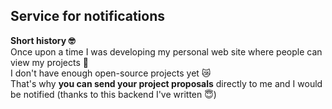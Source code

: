 ## Service for notifications

**Short history 🤓**  
Once upon a time I was developing my personal web site where people can view my projects 🎉   
I don't have enough open-source projects yet 😿  
That's why **you can send your project proposals** directly to me and I would be notified (thanks to this backend I've written 😇)